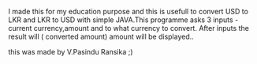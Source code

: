 I made this for my education purpose and this is usefull to convert USD to LKR and LKR to USD with simple JAVA.This programme asks 3 inputs - current currency,amount and to what currency to convert. After inputs the result will ( converted amount) amount will be displayed..

this was made by V.Pasindu Ransika ;)